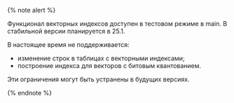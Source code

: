 {% note alert %}

Функционал векторных индексов доступен в тестовом режиме в main. В стабильной версии планируется в 25.1.

В настоящее время не поддерживается:

* изменение строк в таблицах с векторными индексами;
* построение индекса для векторов c битовым квантованием.

Эти ограничения могут быть устранены в будущих версиях.

{% endnote %}

